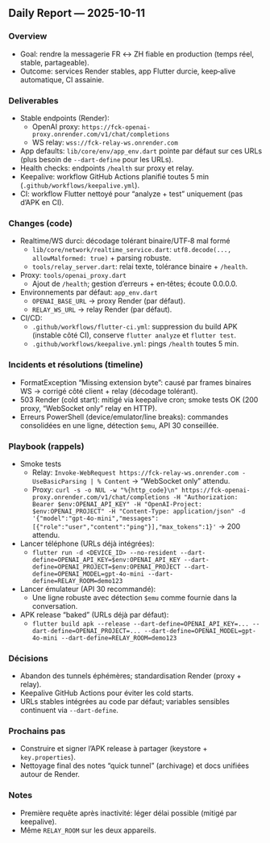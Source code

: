 
## Daily Report — 2025-10-11

### Overview
- Goal: rendre la messagerie FR ↔ ZH fiable en production (temps réel, stable, partageable).
- Outcome: services Render stables, app Flutter durcie, keep‑alive automatique, CI assainie.

### Deliverables
- Stable endpoints (Render):
  - OpenAI proxy: `https://fck-openai-proxy.onrender.com/v1/chat/completions`
  - WS relay: `wss://fck-relay-ws.onrender.com`
- App defaults: `lib/core/env/app_env.dart` pointe par défaut sur ces URLs (plus besoin de `--dart-define` pour les URLs).
- Health checks: endpoints `/health` sur proxy et relay.
- Keepalive: workflow GitHub Actions planifié toutes 5 min (`.github/workflows/keepalive.yml`).
- CI: workflow Flutter nettoyé pour “analyze + test” uniquement (pas d’APK en CI).

### Changes (code)
- Realtime/WS durci: décodage tolérant binaire/UTF‑8 mal formé
  - `lib/core/network/realtime_service.dart`: `utf8.decode(..., allowMalformed: true)` + parsing robuste.
  - `tools/relay_server.dart`: relai texte, tolérance binaire + `/health`.
- Proxy: `tools/openai_proxy.dart`
  - Ajout de `/health`; gestion d’erreurs + en‑têtes; écoute 0.0.0.0.
- Environnements par défaut: `app_env.dart`
  - `OPENAI_BASE_URL` → proxy Render (par défaut).
  - `RELAY_WS_URL` → relay Render (par défaut).
- CI/CD:
  - `.github/workflows/flutter-ci.yml`: suppression du build APK (instable côté CI), conserve `flutter analyze` et `flutter test`.
  - `.github/workflows/keepalive.yml`: pings `/health` toutes 5 min.

### Incidents et résolutions (timeline)
- FormatException “Missing extension byte”: causé par frames binaires WS → corrigé côté client + relay (décodage tolérant).
- 503 Render (cold start): mitigé via keepalive cron; smoke tests OK (200 proxy, “WebSocket only” relay en HTTP).
- Erreurs PowerShell (device/emulator/line breaks): commandes consolidées en une ligne, détection `$emu`, API 30 conseillée.

### Playbook (rappels)
- Smoke tests
  - Relay: `Invoke-WebRequest https://fck-relay-ws.onrender.com -UseBasicParsing | % Content` → “WebSocket only” attendu.
  - Proxy: `curl -s -o NUL -w "%{http_code}\n" https://fck-openai-proxy.onrender.com/v1/chat/completions -H "Authorization: Bearer $env:OPENAI_API_KEY" -H "OpenAI-Project: $env:OPENAI_PROJECT" -H "Content-Type: application/json" -d '{"model":"gpt-4o-mini","messages":[{"role":"user","content":"ping"}],"max_tokens":1}'` → 200 attendu.
- Lancer téléphone (URLs déjà intégrées):
  - `flutter run -d <DEVICE_ID> --no-resident --dart-define=OPENAI_API_KEY=$env:OPENAI_API_KEY --dart-define=OPENAI_PROJECT=$env:OPENAI_PROJECT --dart-define=OPENAI_MODEL=gpt-4o-mini --dart-define=RELAY_ROOM=demo123`
- Lancer émulateur (API 30 recommandé):
  - Une ligne robuste avec détection `$emu` comme fournie dans la conversation.
- APK release “baked” (URLs déjà par défaut):
  - `flutter build apk --release --dart-define=OPENAI_API_KEY=... --dart-define=OPENAI_PROJECT=... --dart-define=OPENAI_MODEL=gpt-4o-mini --dart-define=RELAY_ROOM=demo123`

### Décisions
- Abandon des tunnels éphémères; standardisation Render (proxy + relay).
- Keepalive GitHub Actions pour éviter les cold starts.
- URLs stables intégrées au code par défaut; variables sensibles continuent via `--dart-define`.

### Prochains pas
- Construire et signer l’APK release à partager (keystore + `key.properties`).
- Nettoyage final des notes “quick tunnel” (archivage) et docs unifiées autour de Render.

### Notes
- Première requête après inactivité: léger délai possible (mitigé par keepalive).
- Même `RELAY_ROOM` sur les deux appareils.


